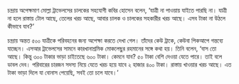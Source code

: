 চন্দ্রায় অপেক্ষমাণ মোল্লা ট্রাভেলসের চালকের সহযোগী কবির হোসেন বলেন, ‘যাত্রী না পাওয়ায় যাইতে পারছি না। যাত্রী না হলে রাস্তায় টোল আছে, তেলের খরচ আছে, আবার চালক ও চালকের সহকারীর খরচ আছে। এসব টাকা না উঠলে কীভাবে যাব?’

চন্দ্রায় অন্তত ৫০০ যাত্রীকে পরিবহনের জন্য অপেক্ষা করতে দেখা গেল। তাঁদের কেউ ট্রাকে, কেউবা পিকআপে গন্তব্যে যাচ্ছেন। এসআর ট্রাভেলসের সামনে কারখানাশ্রমিক মোকলেছুর রহমানের সঙ্গে কথা হয়। তিনি বলেন, ‘বাস তো আছে। কিন্তু ৩০০ টাকার ভাড়া চাইতেছে ৬০০ টাকা। কেমনে যাব? ৫০ টাকা বেশি দেওয়া যেতে পারে। তাই বলে ডাবল দেব। পরিবারের চারজন সদস্য নিয়ে যেতে খরচ হয়ে যাবে ২ হাজার ৪০০ টাকা। রাস্তায় খাওয়ার খরচ আছে। এত টাকা ভাড়া দিলে যা বোনাস পেয়েছি, সবই তো চলে যাবে।’
